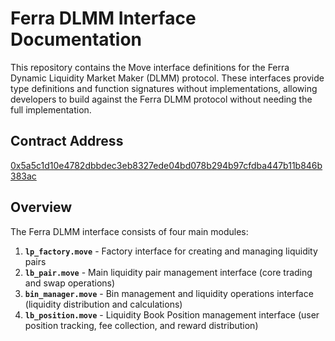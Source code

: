 # Ferra DLMM Interface Documentation

This repository contains the Move interface definitions for the Ferra Dynamic Liquidity Market Maker (DLMM) protocol. These interfaces provide type definitions and function signatures without implementations, allowing developers to build against the Ferra DLMM protocol without needing the full implementation.

## Contract Address

[0x5a5c1d10e4782dbbdec3eb8327ede04bd078b294b97cfdba447b11b846b383ac](https://suivision.xyz/package/0x5a5c1d10e4782dbbdec3eb8327ede04bd078b294b97cfdba447b11b846b383ac)

## Overview

The Ferra DLMM interface consists of four main modules:

1. **`lp_factory.move`** - Factory interface for creating and managing liquidity pairs
2. **`lb_pair.move`** - Main liquidity pair management interface (core trading and swap operations)
3. **`bin_manager.move`** - Bin management and liquidity operations interface (liquidity distribution and calculations)
4. **`lb_position.move`** - Liquidity Book Position management interface (user position tracking, fee collection, and reward distribution)

